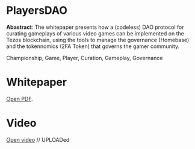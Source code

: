 # PlayersDAO

__Abastract__: The whitepaper presents how a (codeless) DAO protocol for curating gameplays of various video games can be implemented on the Tezos blockchain, using the tools to manage the governance (Homebase) and the tokennomics (2FA Token) that governs the gamer community.

Championship, Game, Player, Curation, Gameplay, Governance

# Whitepaper 
[Open PDF](https://drive.google.com/file/d/1hXas7RMGg2zUgE3obFkeNVE8WpM1g8pi/view?usp=sharing).
 
 # Video
 [Open video](https://github.com/marcusboyds/playersdao/blob/main/video.mp4) // UPLOADed

